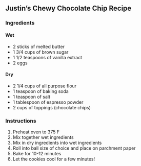 ## Justin’s Chewy Chocolate Chip Recipe

### Ingredients

#### Wet

- 2 sticks of melted butter
- 1 3/4 cups of brown sugar
- 1 1/2 teaspoons of vanilla extract
- 2 eggs

#### Dry

- 2 1/4 cups of all purpose flour
- 1 teaspoon of baking soda
- 1 teaspoon of salt
- 1 tablespoon of espresso powder
- 2 cups of toppings (chocolate chips)

### Instructions

1. Preheat oven to 375 F
2. Mix together wet ingredients
3. Mix in dry ingredients into wet ingredients
4. Roll into ball size of choice and place on parchment paper
5. Bake for 10-12 minutes
6. Let the cookies cool for a few minutes! 




